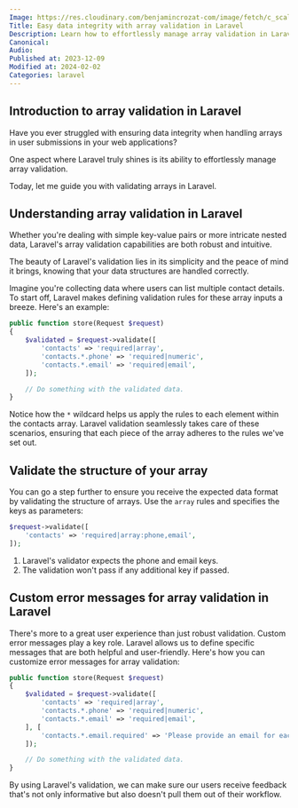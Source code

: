 ```yaml
---
Image: https://res.cloudinary.com/benjamincrozat-com/image/fetch/c_scale,f_webp,q_auto,w_1200/https://github.com/benjamincrozat/content/assets/3613731/7a066177-f833-4fa8-8506-af28bc26c10a
Title: Easy data integrity with array validation in Laravel
Description: Learn how to effortlessly manage array validation in Laravel to ensure data integrity in your web applications.
Canonical: 
Audio:
Published at: 2023-12-09
Modified at: 2024-02-02
Categories: laravel
---
```


## Introduction to array validation in Laravel

Have you ever struggled with ensuring data integrity when handling arrays in user submissions in your web applications?

One aspect where Laravel truly shines is its ability to effortlessly manage array validation.

Today, let me guide you with validating arrays in Laravel.

## Understanding array validation in Laravel

Whether you're dealing with simple key-value pairs or more intricate nested data, Laravel's array validation capabilities are both robust and intuitive.

The beauty of Laravel's validation lies in its simplicity and the peace of mind it brings, knowing that your data structures are handled correctly.

Imagine you're collecting data where users can list multiple contact details. To start off, Laravel makes defining validation rules for these array inputs a breeze. Here's an example:

```php
public function store(Request $request)
{
    $validated = $request->validate([
        'contacts' => 'required|array',
        'contacts.*.phone' => 'required|numeric',
        'contacts.*.email' => 'required|email',
    ]);

    // Do something with the validated data.
}
```

Notice how the `*` wildcard helps us apply the rules to each element within the contacts array. Laravel validation seamlessly takes care of these scenarios, ensuring that each piece of the array adheres to the rules we've set out.

## Validate the structure of your array

You can go a step further to ensure you receive the expected data format by validating the structure of arrays. Use the `array` rules and specifies the keys as parameters:

```php
$request->validate([
    'contacts' => 'required|array:phone,email',
]);
```

1. Laravel's validator expects the phone and email keys.
2. The validation won't pass if any additional key if passed.

## Custom error messages for array validation in Laravel

There's more to a great user experience than just robust validation. Custom error messages play a key role. Laravel allows us to define specific messages that are both helpful and user-friendly. Here's how you can customize error messages for array validation:

```php
public function store(Request $request)
{
    $validated = $request->validate([
        'contacts' => 'required|array',
        'contacts.*.phone' => 'required|numeric',
        'contacts.*.email' => 'required|email',
    ], [
        'contacts.*.email.required' => 'Please provide an email for each contact.',
    ]);

    // Do something with the validated data.
}
```

By using Laravel's validation, we can make sure our users receive feedback that's not only informative but also doesn't pull them out of their workflow.
